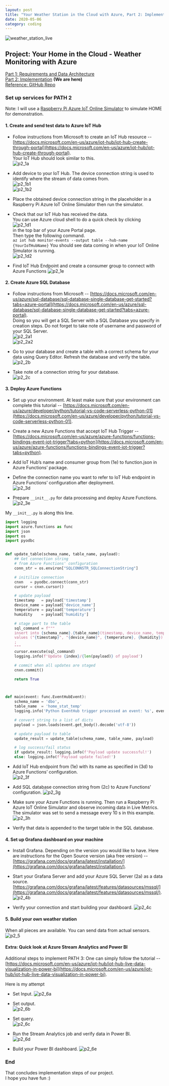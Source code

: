 ```yaml
---
layout: post
title: "Your Weather Station in the Cloud with Azure, Part 2: Implementation"
date: 2020-05-06
category: coding
---
```


<div class="my-4 text-center">
  <img class="w-75" src="{{ site.url }}/coding/img/weather_station_azure/cover.png"
  alt="weather_station_live">
</div>

## Project: Your Home in the Cloud - Weather Monitoring with Azure
[Part 1: Requirements and Data Architecture](https://clumdee.github.io/blog/your-weather-station-with-azure-part1/)
<br>
[Part 2: Implementation](https://clumdee.github.io/blog/your-weather-station-with-azure-part2/)  **(We are here)**
<br>
[Reference: GitHub Repo](https://github.com/clumdee/pi_azure_iot)


### Set up services for PATH 2
Note: I will use a [Raspberry Pi Azure IoT Online Simulator](https://docs.microsoft.com/en-us/azure/iot-hub/iot-hub-raspberry-pi-web-simulator-get-started) to simulate HOME for demonstration.


#### 1. Create and send test data to Azure IoT Hub

- Follow instructions from Microsoft to create an IoT Hub resource -- [https://docs.microsoft.com/en-us/azure/iot-hub/iot-hub-create-through-portal](https://docs.microsoft.com/en-us/azure/iot-hub/iot-hub-create-through-portal). <br>
Your IoT Hub should look similar to this.  
<img class="w-100" src="{{ site.url }}/coding/img/weather_station_azure/p2_1a.png"
  alt="p2_1a">

- Add device to your IoT Hub. The device connection string is used to identify where the stream of data comes from.  
<img class="w-100" src="{{ site.url }}/coding/img/weather_station_azure/p2_1b1.png"
  alt="p2_1b1">  
<img class="w-100" src="{{ site.url }}/coding/img/weather_station_azure/p2_1b2.png"
  alt="p2_1b2">

- Place the obtained device connection string in the placeholder in a Raspberry Pi Azure IoT Online Simulator then run the simulator.

- Check that our IoT Hub has received the data. <br>
You can use Azure cloud shell to do a quick check by clicking  
<img class="w-100" src="{{ site.url }}/coding/img/weather_station_azure/p2_1d1.png"
  alt="p2_1d1">  
in the top bar of your Azure Portal page. <br>
Then type the following command. <br>
`az iot hub monitor-events --output table --hub-name {YourIoTHubName}`
You should see data coming in when your IoT Online Simulator is running.  
<img class="w-100" src="{{ site.url }}/coding/img/weather_station_azure/p2_1d2.png"
  alt="p2_1d2">  

- Find IoT Hub Endpoint and create a consumer group to connect with Azure Functions
<img class="w-100" src="{{ site.url }}/coding/img/weather_station_azure/p2_1e.png"
  alt="p2_1e">  


#### 2. Create Azure SQL Database

- Follow instructions from Microsoft -- [https://docs.microsoft.com/en-us/azure/sql-database/sql-database-single-database-get-started?tabs=azure-portal](https://docs.microsoft.com/en-us/azure/sql-database/sql-database-single-database-get-started?tabs=azure-portal). <br>
Doing so you will get a SQL Server with a SQL Database you specify in creation steps.
Do not forget to take note of username and password of your SQL Server.  
<img class="w-100" src="{{ site.url }}/coding/img/weather_station_azure/p2_2a1.png"
  alt="p2_2a1">  
<img class="w-100" src="{{ site.url }}/coding/img/weather_station_azure/p2_2a2.png"
  alt="p2_2a2">  

- Go to your database and create a table with a correct schema for your data using Query Editor. Refresh the database and verify the table.  
<img class="w-100" src="{{ site.url }}/coding/img/weather_station_azure/p2_2b.png"
  alt="p2_2b">  
- Take note of a connection string for your database.  
<img class="w-100" src="{{ site.url }}/coding/img/weather_station_azure/p2_2c.png"
  alt="p2_2c">  


#### 3. Deploy Azure Functions

- Set up your environment. At least make sure that your environment can complete this tutorial -- [https://docs.microsoft.com/en-us/azure/developer/python/tutorial-vs-code-serverless-python-01](https://docs.microsoft.com/en-us/azure/developer/python/tutorial-vs-code-serverless-python-01).

- Create a new Azure Functions that accept IoT Hub Trigger -- [https://docs.microsoft.com/en-us/azure/azure-functions/functions-bindings-event-iot-trigger?tabs=python](https://docs.microsoft.com/en-us/azure/azure-functions/functions-bindings-event-iot-trigger?tabs=python).

- Add IoT Hub’s name and consumer group from (1e) to function.json in Azure Functions’ package.

- Define the connection name you want to refer to IoT Hub endpoint in Azure Functions’ configuration after deployment.  
<img class="w-100" src="{{ site.url }}/coding/img/weather_station_azure/p2_3d.png"
  alt="p2_3d">  

- Prepare `__init__.py` for data processing and deploy Azure Functions.  
<img class="w-100" src="{{ site.url }}/coding/img/weather_station_azure/p2_3e.png"
  alt="p2_3e">  

My `__init__.py` is along this line.

```python
import logging
import azure.functions as func
import json
import os
import pyodbc


def update_table(schema_name, table_name, payload):
    ## Get connection string
    # from Azure Functions' configuration
    conn_str = os.environ["SQLCONNSTR_SQLConnectionString"]

    # initilize connection
    cnxn   = pyodbc.connect(conn_str)
    cursor = cnxn.cursor()

    # update payload
    timestamp   = payload['timestamp']
    device_name = payload['device_name']
    temperature = payload['temperature']
    humidity    = payload['humidity']

    # stage part to the table
    sql_command = f"""
    insert into {schema_name}.{table_name}(timestamp, device_name, temperature, humidity)
    values ("{timestamp}", "{device_name}", {temperature}, {humidity})
    ;
    """
    cursor.execute(sql_command)
    logging.info(f'Update {index}/{len(payload)} of payload')

    # commit when all updates are staged
    cnxn.commit()

    return True



def main(event: func.EventHubEvent):
    schema_name = 'dbo',
    table_name  = 'home_stat_temp'
    logging.info('Python EventHub trigger processed an event: %s', event.get_body().decode('utf-8'))

    # convert string to a list of dicts
    payload = json.loads(event.get_body().decode('utf-8'))

    # update payload to table
    update_result = update_table(schema_name, table_name, payload)

    # log success/fail status
    if update_result: logging.info(f'Payload update successful!')
    else: logging.info(f'Payload update failed!')
```

- Add IoT Hub endpoint from (1e) with its name as specified in (3d) to Azure Functions’ configuration.  
<img class="w-100" src="{{ site.url }}/coding/img/weather_station_azure/p2_3f.png"
  alt="p2_3f">  

- Add SQL database connection string from (2c) to Azure Functions’ configuration.
<img class="w-100" src="{{ site.url }}/coding/img/weather_station_azure/p2_3g.png"
  alt="p2_3g">  

- Make sure your Azure Functions is running. Then run a Raspberry Pi Azure IoT Online Simulator and observe incoming data in Live Metrics. The simulator was set to send a message every 10 s in this example.
<img class="w-100" src="{{ site.url }}/coding/img/weather_station_azure/p2_3h.png"
  alt="p2_3h">  

- Verify that data is appended to the target table in the SQL database.


#### 4. Set up Grafana dashboard on your machine

- Install Grafana. Depending on the version you would like to have.
Here are instructions for the Open Source version (aka free version) -- [https://grafana.com/docs/grafana/latest/installation/](https://grafana.com/docs/grafana/latest/installation/).

- Start your Grafana Server and add your Azure SQL Server (2a) as a data source.
[https://grafana.com/docs/grafana/latest/features/datasources/mssql/](https://grafana.com/docs/grafana/latest/features/datasources/mssql/).  
<img class="w-100" src="{{ site.url }}/coding/img/weather_station_azure/p2_4b.png"
  alt="p2_4b">  

- Verify your connection and start building your dashboard.
<img class="w-100" src="{{ site.url }}/coding/img/weather_station_azure/p2_4c.png"
  alt="p2_4c">  


#### 5. Build your own weather station
When all pieces are available. You can send data from actual sensors.  
<img class="w-100" src="{{ site.url }}/coding/img/weather_station_azure/p2_5.png"
  alt="p2_5">  



#### Extra: Quick look at Azure Stream Analytics and Power BI
Additional steps to implement PATH 3: One can simply follow the tutorial -- [https://docs.microsoft.com/en-us/azure/iot-hub/iot-hub-live-data-visualization-in-power-bi](https://docs.microsoft.com/en-us/azure/iot-hub/iot-hub-live-data-visualization-in-power-bi).

Here is my attempt

- Set Input.
<img class="w-100" src="{{ site.url }}/coding/img/weather_station_azure/p2_6a.png"
  alt="p2_6a"> 

- Set output.  
<img class="w-100" src="{{ site.url }}/coding/img/weather_station_azure/p2_6b.png"
  alt="p2_6b"> 

- Set query.  
<img class="w-100" src="{{ site.url }}/coding/img/weather_station_azure/p2_6c.png"
  alt="p2_6c"> 

- Run the Stream Analytics job and verify data in Power BI.  
<img class="w-100" src="{{ site.url }}/coding/img/weather_station_azure/p2_6d.png"
  alt="p2_6d"> 

- Build your Power BI dashboard.
<img class="w-100" src="{{ site.url }}/coding/img/weather_station_azure/p2_6e.png"
  alt="p2_6e"> 


### End
That concludes implementation steps of our project. <br>
I hope you have fun :)
